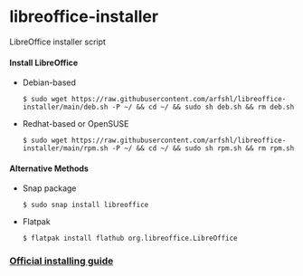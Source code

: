 # libreoffice-installer
LibreOffice installer script
#### Install LibreOffice
- Debian-based

      $ sudo wget https://raw.githubusercontent.com/arfshl/libreoffice-installer/main/deb.sh -P ~/ && cd ~/ && sudo sh deb.sh && rm deb.sh

- Redhat-based or OpenSUSE

      $ sudo wget https://raw.githubusercontent.com/arfshl/libreoffice-installer/main/rpm.sh -P ~/ && cd ~/ && sudo sh rpm.sh && rm rpm.sh

#### Alternative Methods
- Snap package
 
      $ sudo snap install libreoffice

- Flatpak

      $ flatpak install flathub org.libreoffice.LibreOffice

### [Official installing guide](https://wiki.documentfoundation.org/Installing_LibreOffice_on_Linux)
